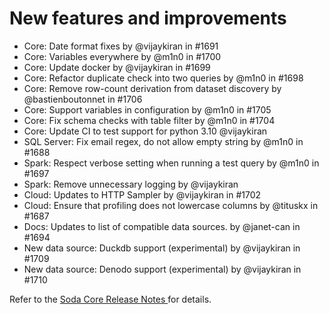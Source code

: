 # New features and improvements

* Core: Date format fixes by @vijaykiran in #1691
* Core: Variables everywhere by @m1n0 in #1700
* Core: Update docker by @vijaykiran in #1699
* Core: Refactor duplicate check into two queries by @m1n0 in #1698
* Core: Remove row-count derivation from dataset discovery by @bastienboutonnet in #1706
* Core: Support variables in configuration by @m1n0 in #1705
* Core: Fix schema checks with table filter by @m1n0 in #1704
* Core: Update CI to test support for python 3.10 @vijaykiran
* SQL Server: Fix email regex, do not allow empty string by @m1n0 in #1688
* Spark: Respect verbose setting when running a test query by @m1n0 in #1697
* Spark: Remove unnecessary logging by @vijaykiran
* Cloud: Updates to HTTP Sampler by @vijaykiran in #1702
* Cloud: Ensure that profiling does not lowercase columns by @tituskx in #1687
* Docs: Updates to list of compatible data sources. by @janet-can in #1694
* New data source: Duckdb support (experimental) by @vijaykiran in #1709
* New data source: Denodo support (experimental) by @vijaykiran in #1710

Refer to the [Soda Core Release Notes ](https://github.com/sodadata/soda-core/releases)for details.
